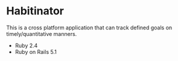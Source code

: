 # Habitinator 

This is a cross platform application that can track defined goals on timely/quantitative manners.

* Ruby 2.4
* Ruby on Rails 5.1

